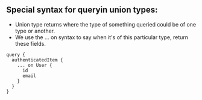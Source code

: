 ## Special syntax for queryin union types:

- Union type returns where the type of something queried could be of one type or another.
- We use the ... on syntax to say when it's of this particular type, return these fields.

```
query {
  authenticatedItem {
    ... on User {
      id
      email
    }
  }
}
```
